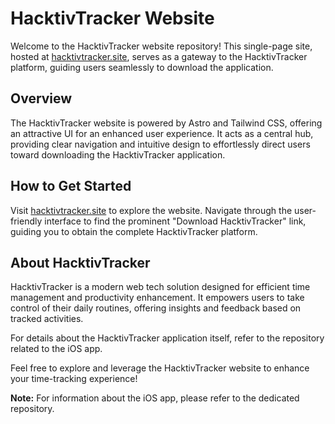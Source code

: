 # HacktivTracker Website

Welcome to the HacktivTracker website repository! This single-page site, hosted at [hacktivtracker.site](https://hacktivtracker.site), serves as a gateway to the HacktivTracker platform, guiding users seamlessly to download the application.

## Overview

The HacktivTracker website is powered by Astro and Tailwind CSS, offering an attractive UI for an enhanced user experience. It acts as a central hub, providing clear navigation and intuitive design to effortlessly direct users toward downloading the HacktivTracker application.

## How to Get Started

Visit [hacktivtracker.site](https://hacktivtracker.site) to explore the website. Navigate through the user-friendly interface to find the prominent "Download HacktivTracker" link, guiding you to obtain the complete HacktivTracker platform.

## About HacktivTracker

HacktivTracker is a modern web tech solution designed for efficient time management and productivity enhancement. It empowers users to take control of their daily routines, offering insights and feedback based on tracked activities.

For details about the HacktivTracker application itself, refer to the repository related to the iOS app.

Feel free to explore and leverage the HacktivTracker website to enhance your time-tracking experience!

**Note:** For information about the iOS app, please refer to the dedicated repository.
